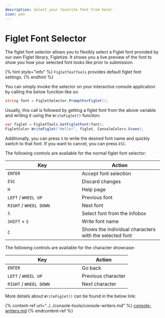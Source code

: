 ```yaml
---
description: Select your favorite font from here!
icon: pen
---
```


# Figlet Font Selector

The figlet font selector allows you to flexibly select a Figlet font provided by our own Figlet library, Figletize. It shows you a live preview of the font to show you how your selected font looks like prior to submission.

{% hint style="info" %}
`FigletTextTools` provides default figlet font settings.
{% endhint %}

You can simply invoke the selector on your interactive console application by calling the below function like so:

```csharp
string font = FigletSelector.PromptForFiglet();
```

Usually, this call is followed by getting a figlet font from the above variable and writing it using the `WriteFiglet()` function:

```csharp
var figlet = FigletTools.GetFigletFont(font);
FigletColor.WriteFiglet("Hello!", figlet, ConsoleColors.Green);
```

Additionally, you can press `S` to write the desired font name and quickly switch to that font. If you want to cancel, you can press `ESC`.

The following controls are available for the normal figlet font selector:

<table><thead><tr><th width="226">Key</th><th>Action</th></tr></thead><tbody><tr><td><code>ENTER</code></td><td>Accept font selection</td></tr><tr><td><code>ESC</code></td><td>Discard changes</td></tr><tr><td><code>H</code></td><td>Help page</td></tr><tr><td><code>LEFT</code> / <code>WHEEL UP</code></td><td>Previous font</td></tr><tr><td><code>RIGHT</code> / <code>WHEEL DOWN</code></td><td>Next font</td></tr><tr><td><code>S</code></td><td>Select font from the infobox</td></tr><tr><td><code>SHIFT</code> + <code>S</code></td><td>Write font name</td></tr><tr><td><code>C</code></td><td>Shows the individual characters with the selected font</td></tr></tbody></table>

The following controls are available for the character showcase:

<table><thead><tr><th width="226">Key</th><th>Action</th></tr></thead><tbody><tr><td><code>ENTER</code></td><td>Go back</td></tr><tr><td><code>LEFT</code> / <code>WHEEL UP</code></td><td>Previous character</td></tr><tr><td><code>RIGHT</code> / <code>WHEEL DOWN</code></td><td>Next character</td></tr></tbody></table>

More details about `WriteFiglet()` can be found in the below link:

{% content-ref url="../../console-tools/console-writers.md" %}
[console-writers.md](../../console-tools/console-writers.md)
{% endcontent-ref %}
